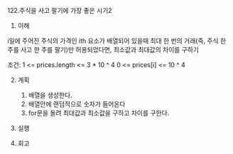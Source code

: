 122.주식을 사고 팔기에 가장 좋은 시기2

1. 이해

i일에 주어진 주식의 가격인 ith 요소가 배열되어 있을때 최대 한 번의 거래(즉, 주식 한 주를 사고 한 주를 팔기)만 허용되었다면, 최소값과 최대값의 차이를 구하기

조건:   1 <= prices.length <= 3 * 10 ^ 4
        0 <= prices[i] <= 10 ^ 4

2. 계획

    1. 배열을 생성한다.
    2. 배열안에 랜덤적으로 숫자가 들어온다
    3. for문을 돌려 최대값과 최소값을 구하고 차이를 구한다.

3. 실행

4. 회고
    